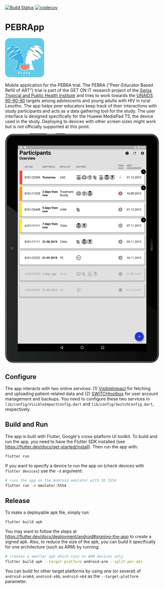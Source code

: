 [![Build Status](https://travis-ci.org/chrisly-bear/PEBRApp.svg?branch=master)](https://travis-ci.org/chrisly-bear/PEBRApp)
[![codecov](https://codecov.io/gh/chrisly-bear/PEBRApp/branch/master/graph/badge.svg)](https://codecov.io/gh/chrisly-bear/PEBRApp)

# PEBRApp

![logo](logo.png) 

Mobile application for the PEBRA trial. The PEBRA ("Peer-Educator Based Refill of ART") trial is part of the GET ON IT research project of the [Swiss Tropical and Public Health Institute](https://www.swisstph.ch/) and tries to work towards the [UNAIDS 90-90-90](https://www.unaids.org/en/resources/909090) targets among adolescents and young adults with HIV in rural Lesotho. The app helps peer educators keep track of their interactions with study participants and acts as a data gathering tool for the study. The user interface is designed specifically for the Huawei MediaPad T5, the device used in the study. Deploying to devices with other screen sizes might work but is not officially supported at this point.

![PEBRApp](screenshot.png)

## Configure

The app interacts with two online services: (1) [VisibleImpact](https://visibleimpact.org) for fetching and uploading patient-related data and (2) [SWITCHtoolbox](https://toolbox.switch.ch) for user account management and backups. You need to configure these two services in `lib/config/VisibleImpactConfig.dart` and `lib/config/SwitchConfig.dart`, respectively.

## Build and Run

The app is built with Flutter, Google's cross-platform UI toolkit. To build and run the app, you need to have the Flutter SDK installed (see https://flutter.dev/docs/get-started/install). Then run the app with:

```bash
flutter run
```

If you want to specify a device to run the app on (check devices with `flutter devices`) use the `-d` argument:

```bash
# runs the app on the Android emulator with ID 5554
flutter run -d emulator-5554
```

## Release

To make a deployable apk file, simply run:

```bash
flutter build apk
```

You may want to follow the steps at https://flutter.dev/docs/deployment/android#signing-the-app to create a signed apk. Also, to reduce the size of the apk, you can build it specifically for one architecture (such as ARM) by running:

```bash
# creates a smaller apk which runs on ARM devices only
flutter build apk --target-platform android-arm --split-per-abi
```

You can build for other target platforms by using one (or several) of `android-arm64`, `android-x86`, `android-x64` as the `--target-platform` parameter.
